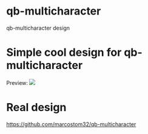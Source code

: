 # qb-multicharacter
qb-multicharacter design

# Simple cool design for qb-multicharacter
Preview:
![](https://media.discordapp.net/attachments/960524367643705395/996721596125425794/Screenshot_109.png?width=1202&height=676)
# Real design

https://github.com/marcostom32/qb-multicharacter

